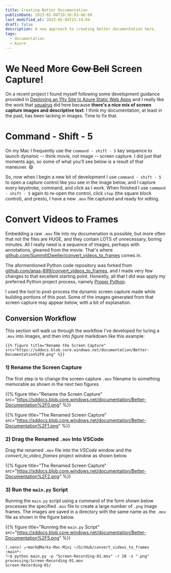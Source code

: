```yaml
---
title: Creating Better Documentation
publishDate: 2023-02-04T10:36:03-06:00
last_modified_at: 2023-02-04T15:14:04
draft: false
description: A new approach to creating better documentation here.
tags:
  - documentation
  - Azure
---
```


# We Need More <strike>Cow Bell</strike> Screen Capture!

On a recent project I found myself following some development guidance provided in [Deploying an 11ty Site to Azure Static Web Apps](https://squalr.us/2021/05/deploying-an-11ty-site-to-azure-static-web-apps/) and I really like the work that [squalrus](https://github.com/squalrus) did here because **there's a nice mix of screen capture images and descriptive text**.  I think my documentation, at least in the past, has been lacking in images.  Time to fix that.  

# Command - Shift - 5

On my Mac I frequently use the `command - shift - 5` key sequence to launch _dynamic_ -- think movie, not image -- screen capture.  I did just that moments ago, so some of what you'll see below is a result of that maneuver.  :smile:  

So, now when I begin a new bit of development I use `command - shift - 5` to open a capture control like you see in the image below, and I capture every keystroke, command, and click as I work.  When finished I use `command - shift - 5` again to re-open the control, click `stop` (the square block control), and presto, I have a new `.mov` file captured and ready for edting.  

# Convert Videos to Frames

Embedding a raw `.mov` file into my documenation is possible, but more often that not the files are HUGE, and they contain LOTS of unnecessary, boring minutes.  All I really need is a sequence of images, perhaps with annotations, gleaned from the movie.  That's where [github.com/SummittDweller/convert_videos_to_frames](https://github.com/SummittDweller/convert_videos_to_frames) comes in.  

The aformentioned Python code repository was forked from [github.com/anas-899/convert_videos_to_frames](https://github.com/anas-899/convert_videos_to_frames), and I made very few changes to that excellent starting point.  Honestly, all that I did was apply my preferred Python project process, namely [Proper Python](https://blog.summittdweller.com/posts/2022/09/proper-python/).  

I used the tool to post-process the dynamic screen capture made while building portions of this post.  Some of the images generated from that screen capture may appear below, with a bit of explanation.  

## Conversion Workflow

This section will walk us through the workflow I've developed for turing a `.mov` into images, and then into _figure_ markdown like this example:

```
{{% figure title="Rename the Screen Capture" src="https://sddocs.blob.core.windows.net/documentation/Better-Documentation%2F0.png" %}}
```

### 1) Rename the Screen Capture

The first step is to change the screen capture `.mov` filename to something memorable as shown in the next two figures.  

{{% figure title="Rename the Screen Capture" src="https://sddocs.blob.core.windows.net/documentation/Better-Documentation%2F0.png" %}}

{{% figure title="The Renamed Screen Capture" src="https://sddocs.blob.core.windows.net/documentation/Better-Documentation%2F1.png" %}}

### 2) Drag the Renamed `.mov` Into VSCode

Drag the renamed `.mov` file into the _VSCode_ window and the _convert_to_video_frames_ project window as shown below.  

{{% figure title="The Renamed Screen Capture" src="https://sddocs.blob.core.windows.net/documentation/Better-Documentation%2F2.png" %}}

### 3) Run the `main.py` Script

Running the `main.py` script using a command of the form shown below processes the specified `.mov` file to create a large number of `.png` image frames.  The images are saved in a directory with the same name as the `.mov` file as shown in the figure below.  

{{% figure title="Running the `main.py` Script" src="https://sddocs.blob.core.windows.net/documentation/Better-Documentation%2F5.png" %}}










```
(.venv) ╭─mark@Marks-Mac-Mini ~/GitHub/convert_videos_to_frames ‹main*› 
╰─$ python main.py -p "Screen-Recording-01.mov" -r 20 -s ".png"                                
processing:Screen-Recording-01.mov
Screen-Recording-01/
```
